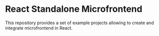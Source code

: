 # React Standalone Microfrontend

This repository provides a set of example projects allowing to create and integrate microfrontend in React.
